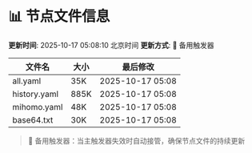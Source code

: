 # 📊 节点文件信息

**更新时间**: 2025-10-17 05:08:10 北京时间
**更新方式**: 🔄 备用触发器

| 文件名 | 大小 | 最后修改 |
|--------|------|----------|
| all.yaml | 35K | 2025-10-17 05:08 |
| history.yaml | 885K | 2025-10-17 05:08 |
| mihomo.yaml | 48K | 2025-10-17 05:08 |
| base64.txt | 30K | 2025-10-17 05:08 |

> 🔄 备用触发器：当主触发器失效时自动接管，确保节点文件的持续更新
